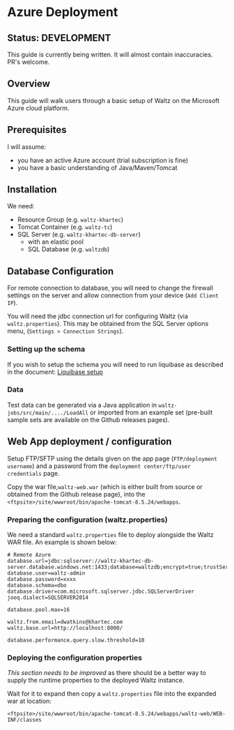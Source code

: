 # Azure Deployment


<!-- toc -->

<!-- tocstop -->

## Status: DEVELOPMENT

This guide is currently being written.  It will almost contain inaccuracies.  PR's welcome.


## Overview

This guide will walk users through a basic setup of Waltz on the Microsoft Azure 
cloud platform.


## Prerequisites

I will assume:

- you have an active Azure account (trial subscription is fine)
- you have a basic understanding of Java/Maven/Tomcat


## Installation

We need:
- Resource Group (e.g. `waltz-khartec`)
- Tomcat Container (e.g. `waltz-tc`)
- SQL Server (e.g. `waltz-khartec-db-server`)
    - with an elastic pool
    - SQL Database (e.g. `waltzdb`)


## Database Configuration
     
For remote connection to database, you will need to change the firewall settings on 
the server and allow connection from your device (`Add Client IP`).  
 
You will need the jdbc connection url for configuring Waltz (via `waltz.properties`). 
This may be obtained from the SQL Server options menu, (`Settings > Connection Strings`).


### Setting up the schema

If you wish to setup the schema you will need to run liquibase as described in the 
document: [Liquibase setup](https://github.com/khartec/waltz/blob/master/waltz-data/src/main/ddl/liquibase/README.md)

### Data

Test data can be generated via a Java application in `waltz-jobs/src/main/..../LoadAll` or 
imported from an example set (pre-built sample sets are available on the Github releases pages).


## Web App deployment / configuration
 
Setup FTP/SFTP using the details given on the app page (`FTP/deployment username`)
and a password from the `deployment center/ftp/user credentials` page.

Copy the war file,`waltz-web.war` (which is either built from source or obtained from the Github 
release page), into the `<ftpsite>/site/wwwroot/bin/apache-tomcat-8.5.24/webapps`.

### Preparing the configuration (waltz.properties)

We need a standard `waltz.properties` file to deploy alongside the Waltz WAR file. An example
is shown below:


```
# Remote Azure
database.url=jdbc:sqlserver://waltz-khartec-db-server.database.windows.net:1433;database=waltzdb;encrypt=true;trustServerCertificate=false;hostNameInCertificate=*.database.windows.net;loginTimeout=30;
database.user=waltz-admin
database.password=xxxx
database.schema=dbo
database.driver=com.microsoft.sqlserver.jdbc.SQLServerDriver
jooq.dialect=SQLSERVER2014

database.pool.max=16

waltz.from.email=dwatkins@khartec.com
waltz.base.url=http://localhost:8000/

database.performance.query.slow.threshold=10
```

### Deploying the configuration properties
    
*This section needs to be improved* as there should be a better way to supply the 
runtime properties to the deployed Waltz instance. 

Wait for it to expand then copy a `waltz.properties` file into 
the expanded war at location:
    
    <ftpsite>/site/wwwroot/bin/apache-tomcat-8.5.24/webapps/waltz-web/WEB-INF/classes
